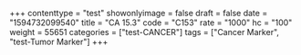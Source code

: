 +++
contenttype = "test"
showonlyimage = false
draft = false
date = "1594732099540"
title = "CA 15.3"
code = "C153"
rate = "1000"
hc = "100"
weight = 55651
categories = ["test-CANCER"]
tags = ["Cancer Marker", "test-Tumor Marker"]
+++


